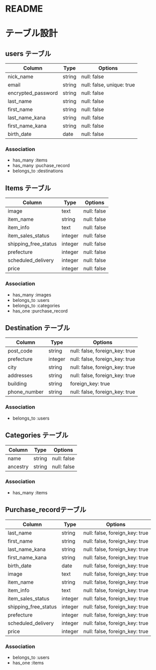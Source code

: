 # README

# テーブル設計

## users テーブル

| Column             | Type   | Options                   |
| ------------------ | ------ | ------------------------- |
| nick_name          | string | null: false               |
| email              | string | null: false, unique: true |
| encrypted_password | string | null: false               |
| last_name          | string | null: false               |
| first_name         | string | null: false               |
| last_name_kana     | string | null: false               |
| first_name_kana    | string | null: false               |
| birth_date         | date   | null: false               |

### Association

- has_many :items
- has_many :puchase_record
- belongs_to :destinations



## Items テーブル

| Column               | Type       | Options     |
| -------------------- | ---------- | ----------- |
| image                | text       | null: false |
| item_name            | string     | null: false |
| item_info            | text       | null: false |
| item_sales_status    | integer    | null: false |
| shipping_free_status | integer    | null: false |
| prefecture           | integer    | null: false |
| scheduled_delivery   | integer    | null: false |
| price                | integer    | null: false |

### Association

- has_many :images
- belongs_to :users
- belongs_to :categories
- has_one :purchase_record





## Destination テーブル

| Column             | Type    | Options                        |
| ------------------ | ------- | ------------------------------ |
| post_code          | string  | null: false, foreign_key: true |
| prefecture         | integer | null: false, foreign_key: true |
| city               | string  | null: false, foreign_key: true |
| addresses          | string  | null: false, foreign_key: true |
| building           | string  | foreign_key: true              |
| phone_number       | string  | null: false, foreign_key: true |

### Association

- belongs_to :users




## Categories テーブル

| Column             | Type   | Options     |
| ------------------ | ------ | ----------- |
| name               | string | null: false |
| ancestry           | string | null: false |

### Association

- has_many :items



##  Purchase_recordテーブル

| Column               | Type       | Options                        |
| -------------------- | ---------- | ------------------------------ |
| last_name            | string     | null: false, foreign_key: true |
| first_name           | string     | null: false, foreign_key: true |
| last_name_kana       | string     | null: false, foreign_key: true |
| first_name_kana      | string     | null: false, foreign_key: true |
| birth_date           | date       | null: false, foreign_key: true |
| image                | text       | null: false, foreign_key: true |
| item_name            | string     | null: false, foreign_key: true |
| item_info            | text       | null: false, foreign_key: true |
| item_sales_status    | integer    | null: false, foreign_key: true |
| shipping_free_status | integer    | null: false, foreign_key: true |
| prefecture           | integer    | null: false, foreign_key: true |
| scheduled_delivery   | integer    | null: false, foreign_key: true |
| price                | integer    | null: false, foreign_key: true |



### Association

- belongs_to :users
- has_one :items
